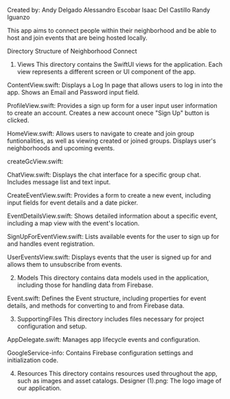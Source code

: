 Created by:
Andy Delgado
Alessandro Escobar
Isaac Del Castillo
Randy Iguanzo

This app aims to connect people within their neighborhood and be able to host and join events that are being hosted locally.

Directory Structure of Neighborhood Connect

1. Views
This directory contains the SwiftUI views for the application. Each view represents a different screen or UI component of the app.

ContentView.swift: Displays a Log In page that allows users to log in into the app. Shows an Email and Password input field.

ProfileView.swift: Provides a sign up form for a user input user information to create an account. Creates a new account onece "Sign Up" button is clicked.

HomeView.swift: Allows users to navigate to create and join group funtionalities, as well as viewing created or joined groups. Displays user's neighborhoods and upcoming events.

createGcView.swift: 

ChatView.swift: Displays the chat interface for a specific group chat. Includes message list and text input.

CreateEventView.swift: Provides a form to create a new event, including input fields for event details and a date picker.

EventDetailsView.swift: Shows detailed information about a specific event, including a map view with the event's location.

SignUpForEventView.swift: Lists available events for the user to sign up for and handles event registration.

UserEventsView.swift: Displays events that the user is signed up for and allows them to unsubscribe from events.


2. Models
This directory contains data models used in the application, including those for handling data from Firebase.

Event.swift: Defines the Event structure, including properties for event details, and methods for converting to and from Firebase data.


3. SupportingFiles
This directory includes files necessary for project configuration and setup.

AppDelegate.swift: Manages app lifecycle events and configuration.

GoogleService-info: Contains Firebase configuration settings and initialization code.


4. Resources
This directory contains resources used throughout the app, such as images and asset catalogs.
Designer (1).png: The logo image of our application.
